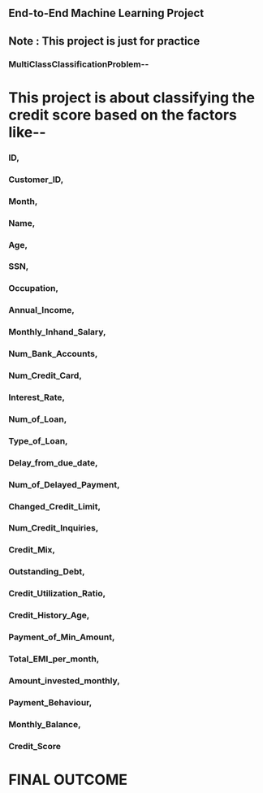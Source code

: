 ## End-to-End Machine Learning Project

## Note : This project is just for practice
### MultiClassClassificationProblem--
# This project is about classifying the credit score based on the factors like--
### ID,
### Customer_ID,
### Month,
### Name,
### Age,
### SSN,
### Occupation,
### Annual_Income,
### Monthly_Inhand_Salary,
### Num_Bank_Accounts,
### Num_Credit_Card,
### Interest_Rate,
### Num_of_Loan,
### Type_of_Loan,
### Delay_from_due_date,
### Num_of_Delayed_Payment,
### Changed_Credit_Limit,
### Num_Credit_Inquiries,
### Credit_Mix,
### Outstanding_Debt,
### Credit_Utilization_Ratio,
### Credit_History_Age,
### Payment_of_Min_Amount,
### Total_EMI_per_month,
### Amount_invested_monthly,
### Payment_Behaviour,
### Monthly_Balance,
### Credit_Score

# FINAL OUTCOME
